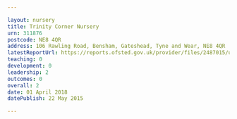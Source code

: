 ```yaml
---

layout: nursery
title: Trinity Corner Nursery
urn: 311876
postcode: NE8 4QR
address: 106 Rawling Road, Bensham, Gateshead, Tyne and Wear, NE8 4QR
latestReportUrl: https://reports.ofsted.gov.uk/provider/files/2487015/urn/311876.pdf
teaching: 0
development: 0
leadership: 2
outcomes: 0
overall: 2
date: 01 April 2018 
datePublish: 22 May 2015

---
```

